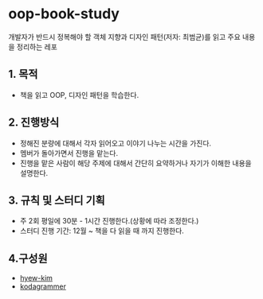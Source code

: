 # oop-book-study
 개발자가 반드시 정복해야 할 객체 지향과 디자인 패턴(저자: 최범균)를 읽고 주요 내용을 정리하는 레포

## 1. 목적
  - 책을 읽고 OOP, 디자인 패턴을 학습한다.

## 2. 진행방식
  - 정해진 분량에 대해서 각자 읽어오고 이야기 나누는 시간을 가진다.
  - 멤버가 돌아가면서 진행을 맡는다.
  - 진행을 맡은 사람이 해당 주제에 대해서 간단히 요약하거나 자기가 이해한 내용을 설명한다.

## 3. 규칙 및 스터디 기획
  - 주 2회 평일에 30분 - 1시간 진행한다.(상황에 따라 조정한다.)
  - 스터디 진행 기간: 12월 ~ 책을 다 읽을 때 까지 진행한다.

 
## 4.구성원
  - [hyew-kim](https://github.com/hyew-kim)
  - [kodagrammer](https://github.com/kodagrammer)
